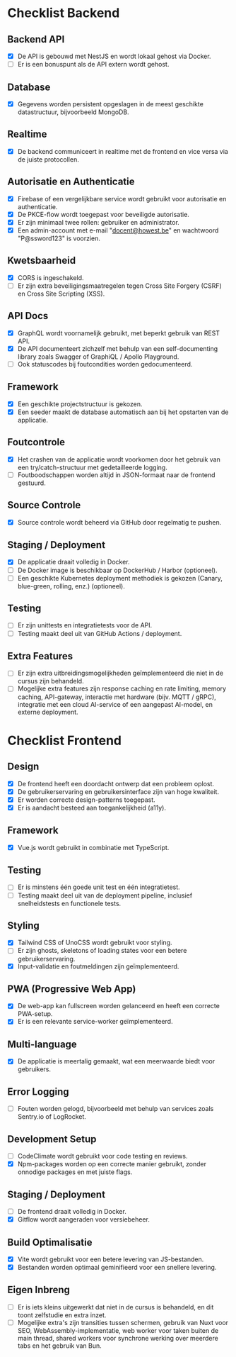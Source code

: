 # Checklist Backend

## Backend API

- [x] De API is gebouwd met NestJS en wordt lokaal gehost via Docker.
- [ ] Er is een bonuspunt als de API extern wordt gehost.

## Database

- [x] Gegevens worden persistent opgeslagen in de meest geschikte datastructuur, bijvoorbeeld MongoDB.

## Realtime

- [x] De backend communiceert in realtime met de frontend en vice versa via de juiste protocollen.

## Autorisatie en Authenticatie

- [x] Firebase of een vergelijkbare service wordt gebruikt voor autorisatie en authenticatie.
- [x] De PKCE-flow wordt toegepast voor beveiligde autorisatie.
- [x] Er zijn minimaal twee rollen: gebruiker en administrator.
- [x] Een admin-account met e-mail "docent@howest.be" en wachtwoord "P@ssword123" is voorzien.

## Kwetsbaarheid

- [x] CORS is ingeschakeld.
- [ ] Er zijn extra beveiligingsmaatregelen tegen Cross Site Forgery (CSRF) en Cross Site Scripting (XSS).

## API Docs

- [x] GraphQL wordt voornamelijk gebruikt, met beperkt gebruik van REST API.
- [x] De API documenteert zichzelf met behulp van een self-documenting library zoals Swagger of GraphiQL / Apollo Playground.
- [ ] Ook statuscodes bij foutcondities worden gedocumenteerd.

## Framework

- [x] Een geschikte projectstructuur is gekozen.
- [x] Een seeder maakt de database automatisch aan bij het opstarten van de applicatie.

## Foutcontrole

- [x] Het crashen van de applicatie wordt voorkomen door het gebruik van een try/catch-structuur met gedetailleerde logging.
- [ ] Foutboodschappen worden altijd in JSON-formaat naar de frontend gestuurd.

## Source Controle

- [x] Source controle wordt beheerd via GitHub door regelmatig te pushen.

## Staging / Deployment

- [x] De applicatie draait volledig in Docker.
- [ ] De Docker image is beschikbaar op DockerHub / Harbor (optioneel).
- [ ] Een geschikte Kubernetes deployment methodiek is gekozen (Canary, blue-green, rolling, enz.) (optioneel).

## Testing

- [ ] Er zijn unittests en integratietests voor de API.
- [ ] Testing maakt deel uit van GitHub Actions / deployment.

## Extra Features

- [ ] Er zijn extra uitbreidingsmogelijkheden geïmplementeerd die niet in de cursus zijn behandeld.
- [ ] Mogelijke extra features zijn response caching en rate limiting, memory caching, API-gateway, interactie met hardware (bijv. MQTT / gRPC), integratie met een cloud AI-service of een aangepast AI-model, en externe deployment.

# Checklist Frontend

## Design

- [x] De frontend heeft een doordacht ontwerp dat een probleem oplost.
- [x] De gebruikerservaring en gebruikersinterface zijn van hoge kwaliteit.
- [x] Er worden correcte design-patterns toegepast.
- [x] Er is aandacht besteed aan toegankelijkheid (a11y).

## Framework

- [x] Vue.js wordt gebruikt in combinatie met TypeScript.

## Testing

- [ ] Er is minstens één goede unit test en één integratietest.
- [ ] Testing maakt deel uit van de deployment pipeline, inclusief snelheidstests en functionele tests.

## Styling

- [x] Tailwind CSS of UnoCSS wordt gebruikt voor styling.
- [ ] Er zijn ghosts, skeletons of loading states voor een betere gebruikerservaring.
- [x] Input-validatie en foutmeldingen zijn geïmplementeerd.

## PWA (Progressive Web App)

- [x] De web-app kan fullscreen worden gelanceerd en heeft een correcte PWA-setup.
- [x] Er is een relevante service-worker geïmplementeerd.

## Multi-language

- [x] De applicatie is meertalig gemaakt, wat een meerwaarde biedt voor gebruikers.

## Error Logging

- [ ] Fouten worden gelogd, bijvoorbeeld met behulp van services zoals Sentry.io of LogRocket.

## Development Setup

- [ ] CodeClimate wordt gebruikt voor code testing en reviews.
- [x] Npm-packages worden op een correcte manier gebruikt, zonder onnodige packages en met juiste flags.

## Staging / Deployment

- [ ] De frontend draait volledig in Docker.
- [x] Gitflow wordt aangeraden voor versiebeheer.

## Build Optimalisatie

- [x] Vite wordt gebruikt voor een betere levering van JS-bestanden.
- [x] Bestanden worden optimaal geminifieerd voor een snellere levering.

## Eigen Inbreng

- [ ] Er is iets kleins uitgewerkt dat niet in de cursus is behandeld, en dit toont zelfstudie en extra inzet.
- [ ] Mogelijke extra's zijn transities tussen schermen, gebruik van Nuxt voor SEO, WebAssembly-implementatie, web worker voor taken buiten de main thread, shared workers voor synchrone werking over meerdere tabs en het gebruik van Bun.